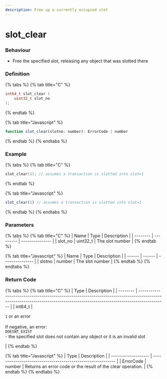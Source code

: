 ```yaml
---
description: Free up a currently occupied slot
---
```


# slot\_clear

### Behaviour

* Free the specified slot, releasing any object that was slotted there

### Definition

{% tabs %}
{% tab title="C" %}
```c
int64_t slot_clear (
    uint32_t slot_no
);
```
{% endtab %}

{% tab title="Javascript" %}
```javascript
function slot_clear(slotno: number): ErrorCode | number
```
{% endtab %}
{% endtabs %}



### Example

{% tabs %}
{% tab title="C" %}
```c
slot_clear(1); // assumes a transaction is slotted into slot=1
```
{% endtab %}

{% tab title="Javascript" %}
```javascript
slot_clear(1) // assumes a transaction is slotted into slot=1
```
{% endtab %}
{% endtabs %}



### Parameters

{% tabs %}
{% tab title="C" %}
| Name     | Type      | Description     |
| -------- | --------- | --------------- |
| slot\_no | uint32\_t | The slot number |
{% endtab %}

{% tab title="Javascript" %}
| Name   | Type   | Description     |
| ------ | ------ | --------------- |
| slotno | number | The slot number |
{% endtab %}
{% endtabs %}



### Return Code

{% tabs %}
{% tab title="C" %}
| Type     | Description                                                                                                                                                               |
| -------- | ------------------------------------------------------------------------------------------------------------------------------------------------------------------------- |
| int64\_t | <p><code>1</code> or an error<br><br>If negative, an error:<br><code>DOESNT_EXIST</code><br>- the specified slot does not contain any object or it is an invalid slot</p> |
{% endtab %}

{% tab title="Javascript" %}
| Type                | Description                                                 |
| ------------------- | ----------------------------------------------------------- |
| ErrorCode \| number | Returns an error code or the result of the clear operation. |
{% endtab %}
{% endtabs %}

